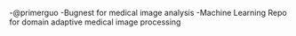 -@primerguo
-Bugnest for medical image analysis
-Machine Learning Repo for domain adaptive medical image processing

<!---
primerguo/primerguo is a ✨ special ✨ repository because its `README.md` (this file) appears on your GitHub profile.
You can click the Preview link to take a look at your changes.
--->
